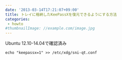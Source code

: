 ```yaml
---
date: '2013-03-14T17:21:07+09:00'
title: トレイに格納したKeePassXを復元できるようにする方法
categories:
 - howto
#thumbnailImage: //example.com/image.jpg
---
```


Ubuntu 12.10-14.04で確認済み

    echo "keepassx=1" >> /etc/xdg/sni-qt.conf

<!--more-->
